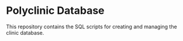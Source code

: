 # Polyclinic Database
This repository contains the SQL scripts for creating and managing the clinic database.
